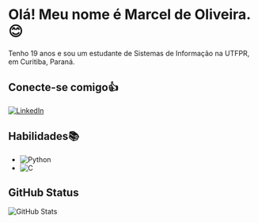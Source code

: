 # Olá! Meu nome é Marcel de Oliveira.😊
Tenho 19 anos e sou um estudante de Sistemas de Informação na UTFPR, em Curitiba, Paraná.
## Conecte-se comigo👍
[![LinkedIn](https://img.shields.io/badge/LinkedIn-000?style=for-the-badge&logo=linkedin&logoColor=0E76A8)](https://www.linkedin.com/in/marcel-de-oliveira-96557a22b/)

## Habilidades📚
- ![Python](https://img.shields.io/badge/Python-000?style=for-the-badge&logo=python)
- ![C](https://img.shields.io/badge/C-000?style=for-the-badge&logo=c)
## GitHub Status
![GitHub Stats](https://github-readme-stats.vercel.app/api?username=Marcel2134&theme=transparent&bg_color=000&border_color=30A3DC&show_icons=true&icon_color=30A3DC&title_color=E94D5F&text_color=FFF)

